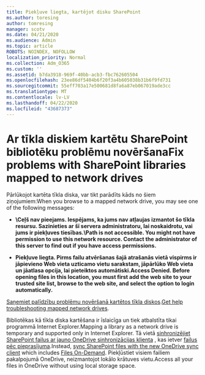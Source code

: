 ```yaml
---
title: Piekļuve liegta, kartējot disku SharePoint
ms.author: toresing
author: tomresing
manager: scotv
ms.date: 04/21/2020
ms.audience: Admin
ms.topic: article
ROBOTS: NOINDEX, NOFOLLOW
localization_priority: Normal
ms.collection: Adm_O365
ms.custom: ''
ms.assetid: b7da3918-969f-40bb-acb3-fbc762605504
ms.openlocfilehash: 23ee86df5404b6f20f3a4b605038b31b6f9fd731
ms.sourcegitcommit: 55eff703a17e500681d8fa6a87eb067019ade3cc
ms.translationtype: MT
ms.contentlocale: lv-LV
ms.lasthandoff: 04/22/2020
ms.locfileid: "43687373"
---
```

# <a name="fix-problems-with-sharepoint-libraries-mapped-to-network-drives"></a><span data-ttu-id="b4958-102">Ar tīkla diskiem kartētu SharePoint bibliotēku problēmu novēršana</span><span class="sxs-lookup"><span data-stu-id="b4958-102">Fix problems with SharePoint libraries mapped to network drives</span></span>

<span data-ttu-id="b4958-103">Pārlūkojot kartēta tīkla diska, var tikt parādīts kāds no šiem ziņojumiem:</span><span class="sxs-lookup"><span data-stu-id="b4958-103">When you browse to a mapped network drive, you may see one of the following messages:</span></span>
  
- <span data-ttu-id="b4958-104">**\\Ceļš nav pieejams. Iespējams, ka jums nav atļaujas izmantot šo tīkla resursu. Sazinieties ar šī servera administratoru, lai noskaidrotu, vai jums ir piekļuves tiesības.**</span><span class="sxs-lookup"><span data-stu-id="b4958-104">**\\Path is not accessible. You might not have permission to use this network resource. Contact the administrator of this server to find out if you have access permissions.**</span></span>

- <span data-ttu-id="b4958-105">**Piekļuve liegta. Pirms failu atvēršanas šajā atrašanās vietā vispirms ir jāpievieno Web vieta uzticamo vietu sarakstam, jāpārlūko Web vieta un jāatlasa opcija, lai pieteiktos automātiski.**</span><span class="sxs-lookup"><span data-stu-id="b4958-105">**Access Denied. Before opening files in this location, you must first add the web site to your trusted site list, browse to the web site, and select the option to login automatically.**</span></span>

<span data-ttu-id="b4958-106">[Saņemiet palīdzību problēmu novēršanā kartētos tīkla diskos](https://docs.microsoft.com/sharepoint/support/administration/troubleshoot-mapped-network-drives).</span><span class="sxs-lookup"><span data-stu-id="b4958-106">[Get help troubleshooting mapped network drives](https://docs.microsoft.com/sharepoint/support/administration/troubleshoot-mapped-network-drives).</span></span>
  
<span data-ttu-id="b4958-107">Bibliotēkas kā tīkla diska kartēšana ir īslaicīga un tiek atbalstīta tikai programmā Internet Explorer.</span><span class="sxs-lookup"><span data-stu-id="b4958-107">Mapping a library as a network drive is temporary and supported only in Internet Explorer.</span></span> <span data-ttu-id="b4958-108">Tā vietā [sinhronizējiet SharePoint failus ar jauno OneDrive sinhronizācijas klienta](https://support.office.com/article/6de9ede8-5b6e-4503-80b2-6190f3354a88.aspx) , kas ietver [failus pēc pieprasījuma](https://support.office.com/article/0e6860d3-d9f3-4971-b321-7092438fb38e.aspx).</span><span class="sxs-lookup"><span data-stu-id="b4958-108">Instead, [sync SharePoint files with the new OneDrive sync client](https://support.office.com/article/6de9ede8-5b6e-4503-80b2-6190f3354a88.aspx) which includes [Files On-Demand](https://support.office.com/article/0e6860d3-d9f3-4971-b321-7092438fb38e.aspx).</span></span> <span data-ttu-id="b4958-109">Piekļūstiet visiem failiem pakalpojumā OneDrive, neizmantojot lokālo krātuves vietu.</span><span class="sxs-lookup"><span data-stu-id="b4958-109">Access all your files in OneDrive without using local storage space.</span></span>
  
